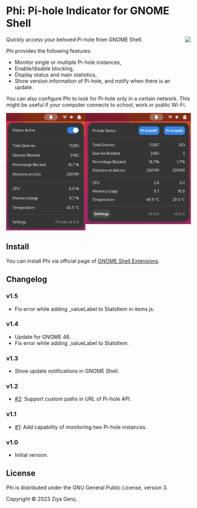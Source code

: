 # Phi: Pi-hole Indicator for GNOME Shell

[<img src="https://raw.githubusercontent.com/ziyagenc/phi/main/img/get-it-on-gnome-extensions.png" height="150" align="right">](https://extensions.gnome.org/extension/6400/phi-pi-hole-indicator/)
Quickly access your beloved Pi-hole from GNOME Shell.

Phi provides the following features:

- Monitor single or multiple Pi-hole instances,
- Enable/disable blocking,
- Display status and main statistics,
- Show version information of Pi-hole, and notify when there is an update.

You can also configure Phi to look for Pi-hole only in a certain network. This might be useful if your computer connects to school, work or public Wi-Fi.

![Phi Screenshot](img/phi.png)

## Install

You can install Phi via official page of [GNOME Shell Extensions](https://extensions.gnome.org/extension/6400/phi-pi-hole-indicator/).

## Changelog

### v1.5

- Fix error while adding \_valueLabel to StatsItem in items.js.

### v1.4

- Update for GNOME 46.
- Fix error while adding \_valueLabel to StatsItem.

### v1.3

- Show update notifications in GNOME Shell.

### v1.2

- [#2](https://github.com/ziyagenc/phi/issues/2): Support custom paths in URL of Pi-hole API.

### v1.1

- [#1](https://github.com/ziyagenc/phi/issues/1): Add capability of monitoring two Pi-hole instances.

### v1.0

- Initial version.

## License

Phi is distributed under the GNU General Public License, version 3.

Copyright © 2023 Ziya Genç.
